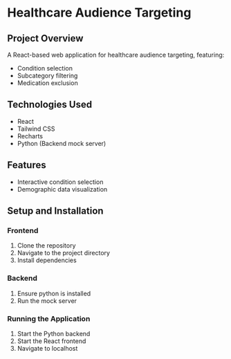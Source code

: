 # Healthcare Audience Targeting

## Project Overview
A React-based web application for healthcare audience targeting, featuring:
- Condition selection
- Subcategory filtering
- Medication exclusion

## Technologies Used
- React
- Tailwind CSS
- Recharts
- Python (Backend mock server)

## Features
- Interactive condition selection
- Demographic data visualization

## Setup and Installation

### Frontend
1. Clone the repository
2. Navigate to the project directory
3. Install dependencies

### Backend 
1. Ensure python is installed
2. Run the mock server

### Running the Application
1. Start the Python backend
2. Start the React frontend
3. Navigate to localhost 
